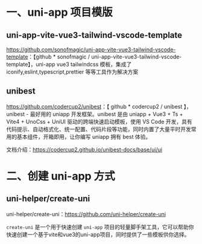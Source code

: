 # 一、uni-app 项目模版

## uni-app-vite-vue3-tailwind-vscode-template

<https://github.com/sonofmagic/uni-app-vite-vue3-tailwind-vscode-template>：【github * sonofmagic / uni-app-vite-vue3-tailwind-vscode-template】，uni-app vue3 tailwindcss 模板，集成了 iconify,eslint,typescript,prettier 等等工具作为解决方案

## unibest

<https://github.com/codercup2/unibest>：【 github * codercup2 / unibest 】，unibest - 最好用的 uniapp 开发框架。unibest 是由 uniapp + Vue3 + Ts + Vite4 + UnoCss + UniUI 驱动的跨端快速启动模板，使用 VS Code 开发，具有代码提示、自动格式化、统一配置、代码片段等功能，同时内置了大量平时开发常用的基本组件，开箱即用，让你编写 uniapp 拥有 best 体验。

文档介绍：<https://codercup2.github.io/unibest-docs/base/ui/ui>


# 二、创建 uni-app 方式

## uni-helper/create-uni

uni-helper/create-uni：<https://github.com/uni-helper/create-uni>

`create-uni` 是一个用于快速创建 `uni-app` 项目的轻量脚手架工具，它可以帮助你快速创建一个基于vite和vue3的uni-app项目，同时提供了一些模板供你选择。
